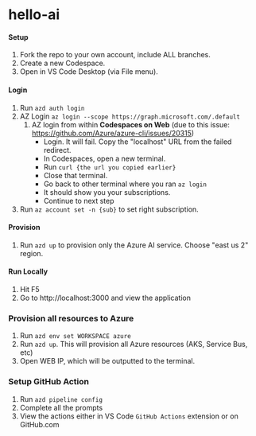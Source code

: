 # hello-ai

#### Setup
1. Fork the repo to your own account, include ALL branches.
1. Create a new Codespace.
1. Open in VS Code Desktop (via File menu).

#### Login
1. Run `azd auth login`
1. AZ Login `az login --scope https://graph.microsoft.com/.default`
   1. AZ login from within **Codespaces on Web** (due to this issue: https://github.com/Azure/azure-cli/issues/20315)
      - Login. It will fail. Copy the "localhost" URL from the failed redirect.
      - In Codespaces, open a new terminal.
      - Run `curl {the url you copied earlier}`
      - Close that terminal.
      - Go back to other terminal where you ran `az login`
      - It should show you your subscriptions.
      - Continue to next step
1. Run `az account set -n {sub}` to set right subscription.

#### Provision
1. Run `azd up` to provision only the Azure AI service. Choose "east us 2" region.

#### Run Locally
1. Hit F5
1. Go to http://localhost:3000 and view the application

### Provision all resources to Azure

1. Run `azd env set WORKSPACE azure`
1. Run `azd up`. This will provision all Azure resources (AKS, Service Bus, etc)
1. Open WEB IP, which will be outputted to the terminal.

### Setup GitHub Action

1. Run `azd pipeline config`
1. Complete all the prompts
1. View the actions either in VS Code `GitHub Actions` extension or on GitHub.com